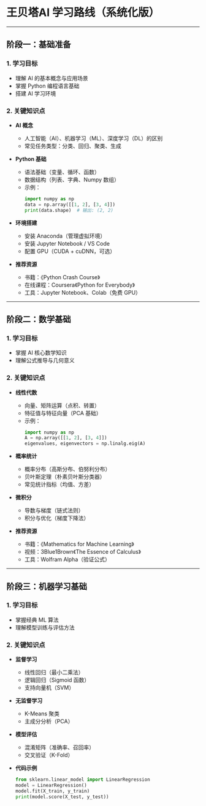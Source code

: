 # 王贝塔AI 学习路线（系统化版）

---

## **阶段一：基础准备**
### **1. 学习目标**
- 理解 AI 的基本概念与应用场景
- 掌握 Python 编程语言基础
- 搭建 AI 学习环境

### **2. 关键知识点**
- **AI 概念**
    - 人工智能（AI）、机器学习（ML）、深度学习（DL）的区别
    - 常见任务类型：分类、回归、聚类、生成

- **Python 基础**
    - 语法基础（变量、循环、函数）
    - 数据结构（列表、字典、Numpy 数组）
    - 示例：
      ```python
      import numpy as np
      data = np.array([[1, 2], [3, 4]])
      print(data.shape)  # 输出: (2, 2)
      ```

- **环境搭建**
    - 安装 Anaconda（管理虚拟环境）
    - 安装 Jupyter Notebook / VS Code
    - 配置 GPU（CUDA + cuDNN，可选）

- **推荐资源**
    - 书籍：《Python Crash Course》
    - 在线课程：Coursera《Python for Everybody》
    - 工具：Jupyter Notebook、Colab（免费 GPU）

---

## **阶段二：数学基础**
### **1. 学习目标**
- 掌握 AI 核心数学知识
- 理解公式推导与几何意义

### **2. 关键知识点**
- **线性代数**
    - 向量、矩阵运算（点积、转置）
    - 特征值与特征向量（PCA 基础）
    - 示例：
      ```python
      import numpy as np
      A = np.array([[1, 2], [3, 4]])
      eigenvalues, eigenvectors = np.linalg.eig(A)
      ```

- **概率统计**
    - 概率分布（高斯分布、伯努利分布）
    - 贝叶斯定理（朴素贝叶斯分类器）
    - 常见统计指标（均值、方差）

- **微积分**
    - 导数与梯度（链式法则）
    - 积分与优化（梯度下降法）

- **推荐资源**
    - 书籍：《Mathematics for Machine Learning》
    - 视频：3Blue1Brown《The Essence of Calculus》
    - 工具：Wolfram Alpha（验证公式）

---

## **阶段三：机器学习基础**
### **1. 学习目标**
- 掌握经典 ML 算法
- 理解模型训练与评估方法

### **2. 关键知识点**
- **监督学习**
    - 线性回归（最小二乘法）
    - 逻辑回归（Sigmoid 函数）
    - 支持向量机（SVM）

- **无监督学习**
    - K-Means 聚类
    - 主成分分析（PCA）

- **模型评估**
    - 混淆矩阵（准确率、召回率）
    - 交叉验证（K-Fold）

- **代码示例**
  ```python
  from sklearn.linear_model import LinearRegression
  model = LinearRegression()
  model.fit(X_train, y_train)
  print(model.score(X_test, y_test))
